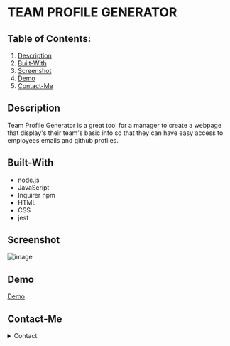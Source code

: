 # TEAM PROFILE GENERATOR

## Table of Contents:

1. [Description](#Description)
2. [Built-With](#Built-With)
3. [Screenshot](#Screenshot)
4. [Demo](#Demo)
5. [Contact-Me](#Contact-Me)

## Description
Team Profile Generator is a great tool for a manager to create a webpage that display's their team's basic info so that they can have easy access to employees emails and github profiles. 

## Built-With
* node.js
* JavaScript
* Inquirer npm
* HTML
* CSS
* jest

## Screenshot
![image](/Demo/teamgen.jpg)

## Demo
[Demo](https://drive.google.com/file/d/1RKDvJHKv-A0ghx-P-AtxcQvlHjw0mKjz/view?usp=share_link)

## Contact-Me

<details>
    <summary>Contact</summary>
    devynlongoria99@gmail.com <br>
</details>
